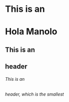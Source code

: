 # This is an <h1> Hola Manolo 
## This is an <h2> header
###### This is an <h6> header, which is the smallest
